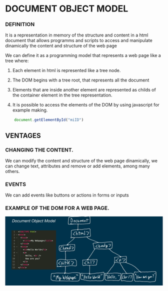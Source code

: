 # DOCUMENT OBJECT MODEL

### DEFINITION

It is a representation in memory of the structure and content in a html document that allows programms and scripts to access and manipulate dinamically the content and structure of the web page 


We can define it  as a programming model that represents a web page like a tree where:

1. Each element in html  is represented like a tree node.

2.  The DOM begins with a tree root, that represents all the document 

3. Elements that are inside another element are represented as childs of the container element in the tree representation.

4. It is possible to access the elements of the DOM by using javascript for example making.

```js
    document.getElementById("miID")
```

## VENTAGES

### CHANGING THE CONTENT.

We can modify the content and structure of the web page dinamically, we can change text, attributes and remove or add elements, among many others.

### EVENTS

We can add events like buttons or actions in forms or inputs


###  EXAMPLE OF THE DOM FOR A WEB PAGE.


<center>
    <img src="./DOM-representation.png" alt ="DOM"/>
</center>
